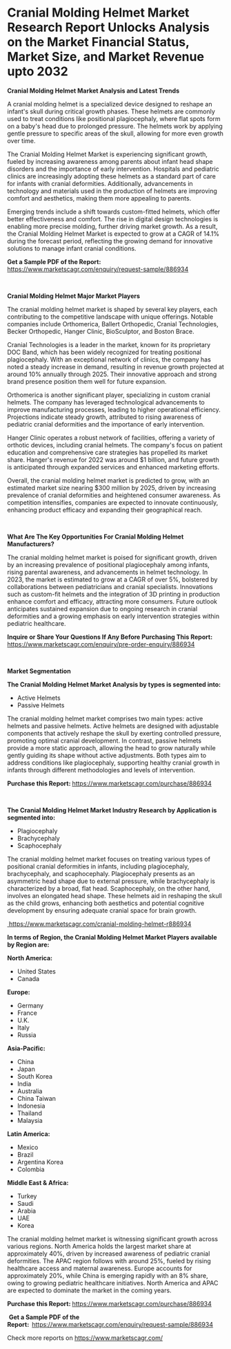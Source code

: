 <p><h1>Cranial Molding Helmet Market Research Report Unlocks Analysis on the Market Financial Status, Market Size, and Market Revenue upto 2032</h1></p><p><strong>Cranial Molding Helmet Market Analysis and Latest Trends</strong></p>
<p><p>A cranial molding helmet is a specialized device designed to reshape an infant's skull during critical growth phases. These helmets are commonly used to treat conditions like positional plagiocephaly, where flat spots form on a baby's head due to prolonged pressure. The helmets work by applying gentle pressure to specific areas of the skull, allowing for more even growth over time.</p><p>The Cranial Molding Helmet Market is experiencing significant growth, fueled by increasing awareness among parents about infant head shape disorders and the importance of early intervention. Hospitals and pediatric clinics are increasingly adopting these helmets as a standard part of care for infants with cranial deformities. Additionally, advancements in technology and materials used in the production of helmets are improving comfort and aesthetics, making them more appealing to parents.</p><p>Emerging trends include a shift towards custom-fitted helmets, which offer better effectiveness and comfort. The rise in digital design technologies is enabling more precise molding, further driving market growth. As a result, the Cranial Molding Helmet Market is expected to grow at a CAGR of 14.1% during the forecast period, reflecting the growing demand for innovative solutions to manage infant cranial conditions.</p></p>
<p><strong>Get a Sample PDF of the Report:&nbsp;</strong> <a href="https://www.marketscagr.com/enquiry/request-sample/886934?utm_campaign=2383&utm_medium=2&utm_source=Github&utm_content=ia&utm_term=03032025&utm_id=cranial-molding-helmet">https://www.marketscagr.com/enquiry/request-sample/886934</a></p>
<p>&nbsp;</p>
<p><strong>Cranial Molding Helmet Major Market Players</strong></p>
<p><p>The cranial molding helmet market is shaped by several key players, each contributing to the competitive landscape with unique offerings. Notable companies include Orthomerica, Ballert Orthopedic, Cranial Technologies, Becker Orthopedic, Hanger Clinic, BioSculptor, and Boston Brace.</p><p>Cranial Technologies is a leader in the market, known for its proprietary DOC Band, which has been widely recognized for treating positional plagiocephaly. With an exceptional network of clinics, the company has noted a steady increase in demand, resulting in revenue growth projected at around 10% annually through 2025. Their innovative approach and strong brand presence position them well for future expansion.</p><p>Orthomerica is another significant player, specializing in custom cranial helmets. The company has leveraged technological advancements to improve manufacturing processes, leading to higher operational efficiency. Projections indicate steady growth, attributed to rising awareness of pediatric cranial deformities and the importance of early intervention.</p><p>Hanger Clinic operates a robust network of facilities, offering a variety of orthotic devices, including cranial helmets. The company's focus on patient education and comprehensive care strategies has propelled its market share. Hanger's revenue for 2022 was around $1 billion, and future growth is anticipated through expanded services and enhanced marketing efforts.</p><p>Overall, the cranial molding helmet market is predicted to grow, with an estimated market size nearing $300 million by 2025, driven by increasing prevalence of cranial deformities and heightened consumer awareness. As competition intensifies, companies are expected to innovate continuously, enhancing product efficacy and expanding their geographical reach.</p></p>
<p>&nbsp;</p>
<p><strong>What Are The Key Opportunities For Cranial Molding Helmet Manufacturers?</strong></p>
<p><p>The cranial molding helmet market is poised for significant growth, driven by an increasing prevalence of positional plagiocephaly among infants, rising parental awareness, and advancements in helmet technology. In 2023, the market is estimated to grow at a CAGR of over 5%, bolstered by collaborations between pediatricians and cranial specialists. Innovations such as custom-fit helmets and the integration of 3D printing in production enhance comfort and efficacy, attracting more consumers. Future outlook anticipates sustained expansion due to ongoing research in cranial deformities and a growing emphasis on early intervention strategies within pediatric healthcare.</p></p>
<p><strong>Inquire or Share Your Questions If Any Before Purchasing This Report:</strong> <a href="https://www.marketscagr.com/enquiry/pre-order-enquiry/886934?utm_campaign=2383&utm_medium=2&utm_source=Github&utm_content=ia&utm_term=03032025&utm_id=cranial-molding-helmet">https://www.marketscagr.com/enquiry/pre-order-enquiry/886934</a></p>
<p>&nbsp;</p>
<p><strong>Market Segmentation</strong></p>
<p><strong>The Cranial Molding Helmet Market Analysis by types is segmented into:</strong></p>
<p><ul><li>Active Helmets</li><li>Passive Helmets</li></ul></p>
<p><p>The cranial molding helmet market comprises two main types: active helmets and passive helmets. Active helmets are designed with adjustable components that actively reshape the skull by exerting controlled pressure, promoting optimal cranial development. In contrast, passive helmets provide a more static approach, allowing the head to grow naturally while gently guiding its shape without active adjustments. Both types aim to address conditions like plagiocephaly, supporting healthy cranial growth in infants through different methodologies and levels of intervention.</p></p>
<p><strong>Purchase this Report:&nbsp;</strong><a href="https://www.marketscagr.com/purchase/886934?utm_campaign=2383&utm_medium=2&utm_source=Github&utm_content=ia&utm_term=03032025&utm_id=cranial-molding-helmet">https://www.marketscagr.com/purchase/886934</a></p>
<p>&nbsp;</p>
<p><strong>The Cranial Molding Helmet Market Industry Research by Application is segmented into:</strong></p>
<p><ul><li>Plagiocephaly</li><li>Brachycephaly</li><li>Scaphocephaly</li></ul></p>
<p><p>The cranial molding helmet market focuses on treating various types of positional cranial deformities in infants, including plagiocephaly, brachycephaly, and scaphocephaly. Plagiocephaly presents as an asymmetric head shape due to external pressure, while brachycephaly is characterized by a broad, flat head. Scaphocephaly, on the other hand, involves an elongated head shape. These helmets aid in reshaping the skull as the child grows, enhancing both aesthetics and potential cognitive development by ensuring adequate cranial space for brain growth.</p></p>
<p><a href="https://www.marketscagr.com/cranial-molding-helmet-r886934?utm_campaign=2383&utm_medium=2&utm_source=Github&utm_content=ia&utm_term=03032025&utm_id=cranial-molding-helmet">&nbsp;https://www.marketscagr.com/cranial-molding-helmet-r886934</a></p>
<p><strong>In terms of Region, the Cranial Molding Helmet Market Players available by Region are:</strong></p>
<p>
    <p> <strong> North America: </strong>
        <ul>
            <li>United States</li>
            <li>Canada</li>
        </ul>
        </p> 
    <p> <strong> Europe: </strong>
        <ul>
            <li>Germany</li>
            <li>France</li>
            <li>U.K.</li>
            <li>Italy</li>
            <li>Russia</li>
        </ul>
        </p> 
    <p> <strong> Asia-Pacific: </strong>
        <ul>
            <li>China</li>
            <li>Japan</li>
            <li>South Korea</li>
            <li>India</li>
            <li>Australia</li>
            <li>China Taiwan</li>
            <li>Indonesia</li>
            <li>Thailand</li>
            <li>Malaysia</li>
        </ul>
        </p> 
    <p> <strong> Latin America: </strong>
        <ul>
            <li>Mexico</li>
            <li>Brazil</li>
            <li>Argentina Korea</li>
            <li>Colombia</li>
        </ul>
        </p> 
    <p> <strong> Middle East & Africa: </strong>
        <ul>
            <li>Turkey</li>
            <li>Saudi</li>
            <li>Arabia</li>
            <li>UAE</li>
            <li>Korea</li>
        </ul>
    </p>
    </p>
<p><p>The cranial molding helmet market is witnessing significant growth across various regions. North America holds the largest market share at approximately 40%, driven by increased awareness of pediatric cranial deformities. The APAC region follows with around 25%, fueled by rising healthcare access and maternal awareness. Europe accounts for approximately 20%, while China is emerging rapidly with an 8% share, owing to growing pediatric healthcare initiatives. North America and APAC are expected to dominate the market in the coming years.</p></p>
<p><strong>Purchase this Report: </strong><a href="https://www.marketscagr.com/purchase/886934?utm_campaign=2383&utm_medium=2&utm_source=Github&utm_content=ia&utm_term=03032025&utm_id=cranial-molding-helmet">https://www.marketscagr.com/purchase/886934</a></p>
<p>&nbsp;<strong>Get a Sample PDF of the Report:&nbsp;&nbsp;</strong><a href="https://www.marketscagr.com/enquiry/request-sample/886934?utm_campaign=2383&utm_medium=2&utm_source=Github&utm_content=ia&utm_term=03032025&utm_id=cranial-molding-helmet">https://www.marketscagr.com/enquiry/request-sample/886934</a></p>
<p><strong></strong></p>
<p>Check more reports on <a href="https://www.marketscagr.com/?utm_campaign=2383&utm_medium=2&utm_source=Github&utm_content=ia&utm_term=03032025&utm_id=cranial-molding-helmet">https://www.marketscagr.com/</a></p>